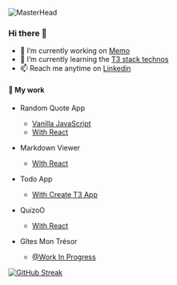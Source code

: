 ![MasterHead](https://images.unsplash.com/photo-1674786272813-dd04d4843752?ixlib=rb-4.0.3&ixid=MnwxMjA3fDB8MHxwaG90by1wYWdlfHx8fGVufDB8fHx8&auto=format&fit=crop&w=1170&q=80)

### Hi there 👋




- 🔭 I’m currently working on [Memo](https://github.com/All-Khwarizmi/Memo)
- 🌱 I’m currently learning the [T3 stack technos]([https://github.com/All-Khwarizmi/Memo](https://create.t3.gg))
- 📫 Reach me anytime on [Linkedin](https://www.linkedin.com/in/jason-suarez/)

#### 💬 My work

- Random Quote App
    
    - [Vanilla JavaScript](https://all-khwarizmi.github.io/RandomQuote2/)
    - [With React](https://all-khwarizmi.github.io/random-react/)


- Markdown Viewer

    - [With React](https://main--incomparable-froyo-cd9602.netlify.app)

- Todo App

    - [With Create T3 App](https://todo-app-swart-kappa.vercel.app)


- QuizoO

    - [With React](https://dapper-belekoy-aa000e.netlify.app/fiches/)


- Gîtes Mon Trésor

    - [@Work In Progress](https://gite-gamma.vercel.app)



[![GitHub Streak](https://github-readme-streak-stats.herokuapp.com/?user=All-Khwarizmi)](https://git.io/streak-stats)
